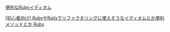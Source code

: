 [便利なRubyイディオム](https://qiita.com/kidach1/items/46a6e49b6306655ccd64)


[[初心者向け] RubyやRailsでリファクタリングに使えそうなイディオムとか便利メソッドとか
Ruby](https://qiita.com/jnchito/items/dedb3b889ab226933ccf)
